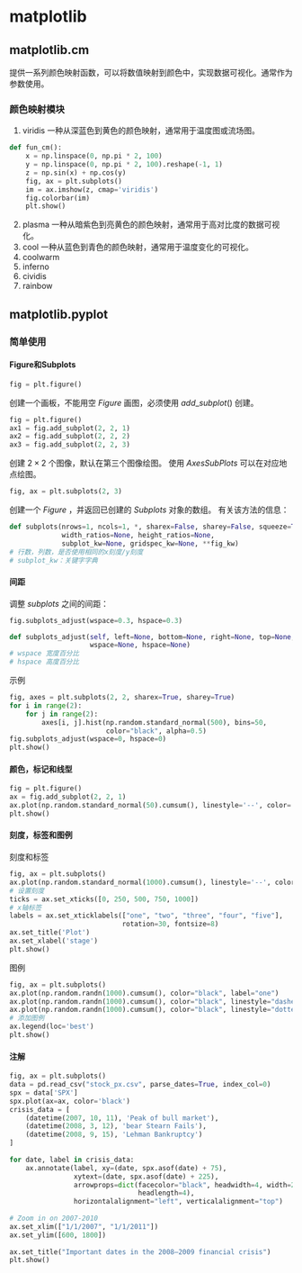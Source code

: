 # matplotlib
## matplotlib.cm
提供一系列颜色映射函数，可以将数值映射到颜色中，实现数据可视化。通常作为参数使用。
### 颜色映射模块
1. viridis
一种从深蓝色到黄色的颜色映射，通常用于温度图或流场图。
```Python
def fun_cm():  
    x = np.linspace(0, np.pi * 2, 100)  
    y = np.linspace(0, np.pi * 2, 100).reshape(-1, 1)  
    z = np.sin(x) + np.cos(y)  
    fig, ax = plt.subplots()  
    im = ax.imshow(z, cmap='viridis')  
    fig.colorbar(im)  
    plt.show()
```

2. plasma
一种从暗紫色到亮黄色的颜色映射，通常用于高对比度的数据可视化。
3. cool
一种从蓝色到青色的颜色映射，通常用于温度变化的可视化。
4. coolwarm
5. inferno
6. cividis
7. rainbow
## matplotlib.pyplot
### 简单使用
#### Figure和Subplots
```python
fig = plt.figure()
```
创建一个画板，不能用空 $Figure$ 画图，必须使用 $add\_subplot()$ 创建。
```python
fig = plt.figure()  
ax1 = fig.add_subplot(2, 2, 1)  
ax2 = fig.add_subplot(2, 2, 2)  
ax3 = fig.add_subplot(2, 2, 3)
```
创建 $2\times 2$ 个图像，默认在第三个图像绘图。
使用 $AxesSubPlots$ 可以在对应地点绘图。
```python
fig, ax = plt.subplots(2, 3)
```
创建一个 $Figure$ ，并返回已创建的 $Subplots$ 对象的数组。
有关该方法的信息：
```python
def subplots(nrows=1, ncols=1, *, sharex=False, sharey=False, squeeze=True,  
             width_ratios=None, height_ratios=None,  
             subplot_kw=None, gridspec_kw=None, **fig_kw)
# 行数，列数，是否使用相同的x刻度/y刻度
# subplot_kw：关键字字典
```
#### 间距
调整 $subplots$ 之间的间距：
```python
fig.subplots_adjust(wspace=0.3, hspace=0.3)
```
```python
def subplots_adjust(self, left=None, bottom=None, right=None, top=None,  
                    wspace=None, hspace=None)
# wspace 宽度百分比
# hspace 高度百分比
```
示例
```python
fig, axes = plt.subplots(2, 2, sharex=True, sharey=True)  
for i in range(2):  
    for j in range(2):  
        axes[i, j].hist(np.random.standard_normal(500), bins=50,  
                        color="black", alpha=0.5)  
fig.subplots_adjust(wspace=0, hspace=0)  
plt.show()
```
#### 颜色，标记和线型
```python
fig = plt.figure()  
ax = fig.add_subplot(2, 2, 1)  
ax.plot(np.random.standard_normal(50).cumsum(), linestyle='--', color='black')  
plt.show()
```
#### 刻度，标签和图例
刻度和标签
```python
fig, ax = plt.subplots()  
ax.plot(np.random.standard_normal(1000).cumsum(), linestyle='--', color='black')  
# 设置刻度
ticks = ax.set_xticks([0, 250, 500, 750, 1000])  
# x轴标签
labels = ax.set_xticklabels(["one", "two", "three", "four", "five"],  
                            rotation=30, fontsize=8)  
ax.set_title('Plot')  
ax.set_xlabel('stage')
plt.show()
```
图例
```python
fig, ax = plt.subplots()  
ax.plot(np.random.randn(1000).cumsum(), color="black", label="one")  
ax.plot(np.random.randn(1000).cumsum(), color="black", linestyle="dashed", label="two")  
ax.plot(np.random.randn(1000).cumsum(), color="black", linestyle="dotted", label="three")  
# 添加图例  
ax.legend(loc='best')  
plt.show()
```
#### 注解
```python
fig, ax = plt.subplots()  
data = pd.read_csv("stock_px.csv", parse_dates=True, index_col=0)  
spx = data['SPX']  
spx.plot(ax=ax, color='black')  
crisis_data = [  
    (datetime(2007, 10, 11), 'Peak of bull market'),  
    (datetime(2008, 3, 12), 'bear Stearn Fails'),  
    (datetime(2008, 9, 15), 'Lehman Bankruptcy')  
]  
  
for date, label in crisis_data:  
    ax.annotate(label, xy=(date, spx.asof(date) + 75),  
                xytext=(date, spx.asof(date) + 225),  
                arrowprops=dict(facecolor="black", headwidth=4, width=2,  
                                headlength=4),  
                horizontalalignment="left", verticalalignment="top")  
  
# Zoom in on 2007-2010  
ax.set_xlim(["1/1/2007", "1/1/2011"])  
ax.set_ylim([600, 1800])  
  
ax.set_title("Important dates in the 2008–2009 financial crisis")  
plt.show()
```

